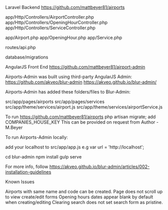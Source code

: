 Laravel Backend
https://github.com/mattbeyer81/airports

app/Http/Controllers/AirportController.php
app/Http/Controllers/OpeningHourController.php
app/Http/Controllers/ServiceController.php

app/Airport.php
app/OpeningHour.php
app/Service.php

routes/api.php

database/migrations

AngularJS Front End
https://github.com/mattbeyer81/airport-admin

Airports-Admin was built using third-party AngularJS Admin:
https://github.com/akveo/blur-admin
https://akveo.github.io/blur-admin/

Airports-Admin has added these folders/files to Blur-Admin:

src/app/pages/airports
src/app/pages/services
src/app/theme/services/airport.js
src/app/theme/services/airportService.js

To run https://github.com/mattbeyer81/airports
php artisan migrate;
add COMPANIES_HOUSE_KEY
This can be provided on request from Author - M.Beyer

To run Airports-Admin locally:

add your localhost to src/app/app.js
e.g var url = 'http://localhost';

cd blur-admin
npm install
gulp serve

For more info, follow https://akveo.github.io/blur-admin/articles/002-installation-guidelines

Known Issues

Airports with same name and code can be created.
Page does not scroll up to view create/edit forms
Opening hours dates appear blank by default when creating/editing
Clearing search does not set search form as pristine.
